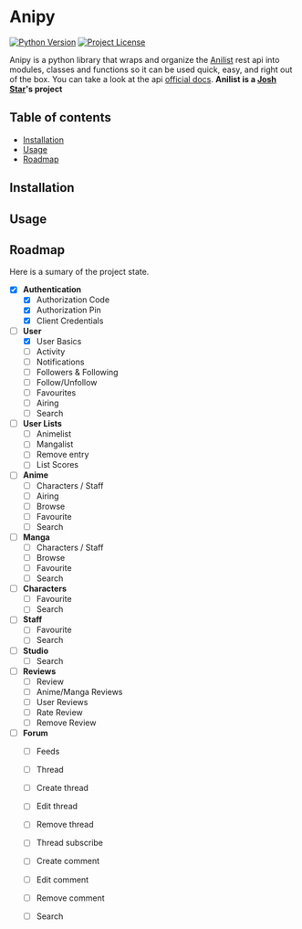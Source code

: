 # Anipy
[![Python Version](https://img.shields.io/badge/python-3.3%2C%203.4%2C%203.5-blue.svg)]()
[![Project License](https://img.shields.io/badge/license-MIT-blue.svg)](https://raw.githubusercontent.com/twissell-/anipy/master/LICENSE)


Anipy is a python library that wraps and organize the [Anilist] rest api into modules, classes and functions so it can be used quick, easy, and right out of the box. You can take a look at the api [official docs]. **Anilist is a [Josh Star]'s project**


## Table of contents

  * [Installation](#installation)
  * [Usage](#usage)
  * [Roadmap](#roadmap)


## Installation 

## Usage

## Roadmap

Here is a sumary of the project state.

  - [x] **Authentication**
    - [x] Authorization Code
    - [x] Authorization Pin
    - [x] Client Credentials
  - [ ] **User**
    - [x] User Basics
    - [ ] Activity
    - [ ] Notifications
    - [ ] Followers & Following
    - [ ] Follow/Unfollow
    - [ ] Favourites
    - [ ] Airing
    - [ ] Search
  - [ ] **User Lists**
    - [ ] Animelist
    - [ ] Mangalist
    - [ ] Remove entry
    - [ ] List Scores
  - [ ] **Anime**
    - [ ] Characters / Staff
    - [ ] Airing
    - [ ] Browse
    - [ ] Favourite 
    - [ ] Search
  - [ ] **Manga**
    - [ ] Characters / Staff
    - [ ] Browse
    - [ ] Favourite
    - [ ] Search
  - [ ] **Characters**
    - [ ] Favourite
    - [ ] Search
  - [ ] **Staff**
    - [ ] Favourite
    - [ ] Search
  - [ ] **Studio**
    - [ ] Search
  - [ ] **Reviews**
    - [ ] Review
    - [ ] Anime/Manga Reviews
    - [ ] User Reviews
    - [ ] Rate Review
    - [ ] Remove Review
  - [ ] **Forum**
    - [ ] Feeds
    - [ ] Thread
    - [ ] Create thread
    - [ ] Edit thread
    - [ ] Remove thread
    - [ ] Thread subscribe
    - [ ] Create comment
    - [ ] Edit comment
    - [ ] Remove comment
    - [ ] Search


[Anilist]: http://Anilist.co
[official docs]: https://anilist-api.readthedocs.io
[Josh Star]: https://github.com/joshstar